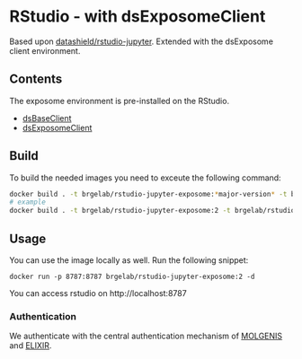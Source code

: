 # RStudio - with dsExposomeClient
Based upon [datashield/rstudio-jupyter](https://hub.docker.com/r/datashield/rstudio-jupyter). Extended with the dsExposome client environment.

## Contents
The exposome environment is pre-installed on the RStudio.
- [dsBaseClient](https://github.com/datashield/dsBaseClient)
- [dsExposomeClient](https://github.com/isglobal-brge/dsExposomeClient)

## Build
To build the needed images you need to exceute the following command:

```bash
docker build . -t brgelab/rstudio-jupyter-exposome:*major-version* -t brgelab/rstudio-jupyter-exposome:latest -t brgelab/rstudio-jupyter-exposome:*specific-tag*
# example
docker build . -t brgelab/rstudio-jupyter-exposome:2 -t brgelab/rstudio-jupyter-exposome:latest -t brgelab/rstudio-jupyter-exposome:2.0.3
```

## Usage
You can use the image locally as well. Run the following snippet:

`docker run -p 8787:8787 brgelab/rstudio-jupyter-exposome:2 -d`

You can access rstudio on http://localhost:8787
### Authentication
We authenticate with the central authentication mechanism of [MOLGENIS](https://molgenis.org) and [ELIXIR](https://elixir-europe.org/services/compute/aai).